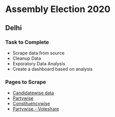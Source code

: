# Assembly Election 2020

## Delhi

### Task to Complete

- Scrape data from source
- Cleanup Data
- Exporatory Data Analysis
- Create a dashboard based on analysis

### Pages to Scrape

- [Candidatewise data](http://results.eci.gov.in/DELHITRENDS2020/ConstituencywiseU051.htm?ac=1)
- [Partywise](http://results.eci.gov.in/DELHITRENDS2020/partywiseresult-U05.htm)
- [Constituencywise](http://results.eci.gov.in/DELHITRENDS2020/statewiseU051.htm)
- [Partywise - Voteshare](http://results.eci.gov.in/DELHITRENDS2020/partywiseresult-U05.htm)
